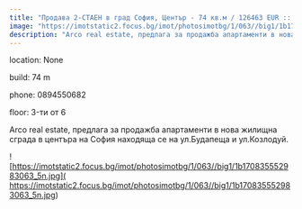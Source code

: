 ```yaml
---
title: "Продава 2-СТАЕН в град София, Център - 74 кв.м / 126463 EUR :: imot.bg Обява"
image: "https://imotstatic2.focus.bg/imot/photosimotbg/1/063//big1/1b170835552983063_9X.jpg"
description: "Аrco real estate, предлага за продажба апартаменти в нова жилищна сграда в центъра на София находяща се на ул.Будапеща и ул.Козлодуй."
---
```


location: None

build: 74 m

phone: 0894550682

floor: 3-ти от 6

Аrco real estate, предлага за продажба апартаменти в нова жилищна сграда в центъра на София находяща се на ул.Будапеща и ул.Козлодуй.


![https://imotstatic2.focus.bg/imot/photosimotbg/1/063//big1/1b170835552983063_5n.jpg]( https://imotstatic2.focus.bg/imot/photosimotbg/1/063//big1/1b170835552983063_5n.jpg)


